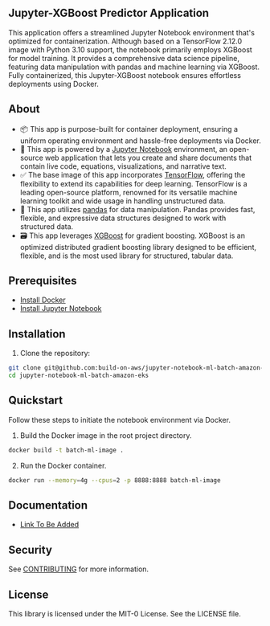 ## Jupyter-XGBoost Predictor Application

This application offers a streamlined Jupyter Notebook environment that's optimized for containerization. Although based on a TensorFlow 2.12.0 image with Python 3.10 support, the notebook primarily employs XGBoost for model training. It provides a comprehensive data science pipeline, featuring data manipulation with pandas and machine learning via XGBoost. Fully containerized, this Jupyter-XGBoost notebook ensures effortless deployments using Docker.

## About
* 📦 This app is purpose-built for container deployment, ensuring a uniform operating environment and hassle-free deployments via Docker.
* 🚀 This app is powered by a [Jupyter Notebook](https://jupyter.org/) environment, an open-source web application that lets you create and share documents that contain live code, equations, visualizations, and narrative text.
* ✅ The base image of this app incorporates [TensorFlow](https://www.tensorflow.org/), offering the flexibility to extend its capabilities for deep learning. TensorFlow is a leading open-source platform, renowned for its versatile machine learning toolkit and wide usage in handling unstructured data.
* 💾 This app utilizes [pandas](https://pandas.pydata.org/) for data manipulation. Pandas provides fast, flexible, and expressive data structures designed to work with structured data.
* 🗃️ This app leverages [XGBoost](https://xgboost.readthedocs.io/en/stable/) for gradient boosting. XGBoost is an optimized distributed gradient boosting library designed to be efficient, flexible, and is the most used library for structured, tabular data.

## Prerequisites
- [Install Docker](https://docs.docker.com/get-docker/)
- [Install Jupyter Notebook](https://jupyter.org/install#jupyter-notebook)

## Installation
1. Clone the repository:
```bash
git clone git@github.com:build-on-aws/jupyter-notebook-ml-batch-amazon-eks.git
cd jupyter-notebook-ml-batch-amazon-eks
```

## Quickstart
Follow these steps to initiate the notebook environment via Docker.

1. Build the Docker image in the root project directory.
```bash
docker build -t batch-ml-image .
```

2. Run the Docker container.
```bash
docker run --memory=4g --cpus=2 -p 8888:8888 batch-ml-image
```

## Documentation
- [Link To Be Added](#)

## Security

See [CONTRIBUTING](CONTRIBUTING.md#security-issue-notifications) for more information.

## License

This library is licensed under the MIT-0 License. See the LICENSE file.

